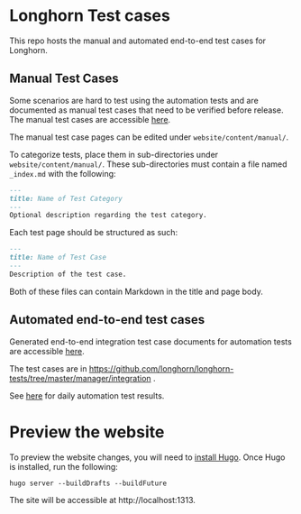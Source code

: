 # Longhorn Test cases

This repo hosts the manual and automated end-to-end test cases for Longhorn.

## Manual Test Cases
Some scenarios are hard to test using the automation tests and are documented as manual test cases that need to be verified before release.
The manual test cases are accessible [here](https://longhorn.github.io/longhorn-tests/manual/).

The manual test case pages can be edited under `website/content/manual/`.

To categorize tests, place them in sub-directories under `website/content/manual/`.
These sub-directories must contain a file named `_index.md` with the following:
```markdown
---
title: Name of Test Category
---
Optional description regarding the test category.
```

Each test page should be structured as such:
```markdown
---
title: Name of Test Case
---
Description of the test case.
```

Both of these files can contain Markdown in the title and page body.

## Automated end-to-end test cases
Generated end-to-end integration test case documents for automation tests are accessible [here](https://longhorn.github.io/longhorn-tests/integration/).

The test cases are in https://github.com/longhorn/longhorn-tests/tree/master/manager/integration .

See [here](https://ci.longhorn.io/) for daily automation test results.

# Preview the website
To preview the website changes, you will need to [install Hugo](http://localhost:1313/).
Once Hugo is installed, run the following:
```shell
hugo server --buildDrafts --buildFuture
```
The site will be accessible at http://localhost:1313.
